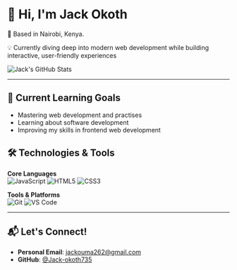 # 👋 Hi, I'm Jack Okoth

📍 Based in Nairobi, Kenya. 

💡 Currently diving deep into modern web development while building interactive, user-friendly experiences

![Jack's GitHub Stats](https://github-readme-stats.vercel.app/api?username=Jack-okoth735&show_icons=true&theme=radical)

---

## 🧠 Current Learning Goals
- Mastering web development and practises
- Learning about software development
- Improving my skills in frontend web development

## 🛠️ Technologies & Tools 
**Core Languages**  
![JavaScript](https://img.shields.io/badge/JavaScript-F7DF1E?style=for-the-badge&logo=javascript&logoColor=black)
![HTML5](https://img.shields.io/badge/HTML5-E34F26?style=for-the-badge&logo=html5&logoColor=white)
![CSS3](https://img.shields.io/badge/CSS3-1572B6?style=for-the-badge&logo=css3&logoColor=white)

**Tools & Platforms**  
![Git](https://img.shields.io/badge/Git-F05032?style=for-the-badge&logo=git&logoColor=white)
![VS Code](https://img.shields.io/badge/VS_Code-007ACC?style=for-the-badge&logo=visualstudiocode&logoColor=white)

---

## 📬 Let's Connect!
- **Personal Email**: [jackouma262@gmail.com](mailto:jackouma262@gmail.com)
- **GitHub**: [@Jack-okoth735](https://github.com/Jack-okoth735)
